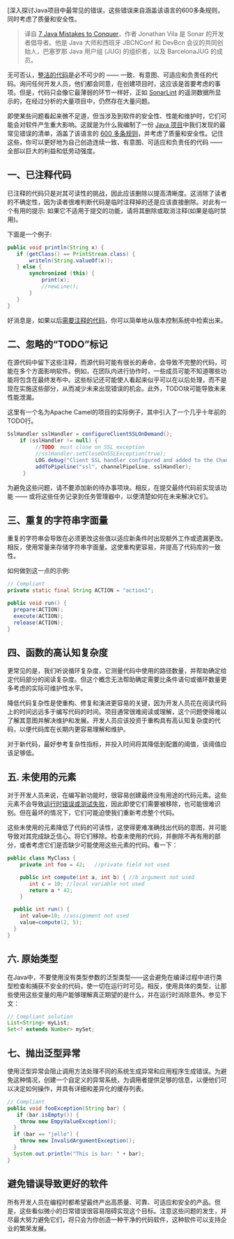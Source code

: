 <!--
title: 需避免的7个Java编码错误
cover: https://cdn.thenewstack.io/media/2024/01/d4bf99ca-java-1024x576.jpg
-->

[深入探讨Java项目中最常见的错误，这些错误来自涵盖该语言的600多条规则，同时考虑了质量和安全性。

> 译自 [7 Java Mistakes to Conquer](https://thenewstack.io/seven-java-mistakes-to-conquer/)，作者 Jonathan Vila 是 Sonar 的开发者倡导者。他是 Java 大师和西班牙 JBCNConf 和 DevBcn 会议的共同创始人，巴塞罗那 Java 用户组 (JUG) 的组织者，以及 BarcelonaJUG 的成员。

无可否认，[整洁的代码](https://www.sonarsource.com/solutions/clean-code/)是必不可少的 —— 一致、有意图、可适应和负责任的代码。询问任何开发人员，他们都会同意，在创建项目时，这应该是首要考虑的事项。但是，代码只会像它最薄弱的环节一样好，正如 [SonarLint](https://www.sonarsource.com/products/sonarlint/) 的遥测数据所显示的，在经过分析的大量项目中，仍然存在大量问题。   

即使某些问题看起来微不足道，但当涉及到软件的安全性、性能和维护时，它们可能会对软件产生重大影响。这就是为什么我编制了一份 [Java 项目](https://thenewstack.io/java-usage-keeps-climbing-according-to-new-survey/)中我们发现的最常见错误的清单，涵盖了该语言的 [600 多条规则](https://rules.sonarsource.com/java/?_gl=1*1uy5l9t*_gcl_au*MTEyOTM1MjE3OS4xNzAzNjA5NDE5*_ga*MTkwNzY0MDIyNi4xNjg3ODA1ODQ3*_ga_9JZ0GZ5TC6*MTcwNTU4ODAxNi4yMTMuMS4xNzA1NTk3MjE2LjIuMC4w)，并考虑了质量和安全性。记住这些，你可以更好地为自己创造连续一致、有意图、可适应和负责任的代码 —— 全部以巨大的利益和低劳动强度。

## 一、已注释代码 

已注释的代码只是对其可读性的挑战，因此应该删除以提高清晰度。这消除了读者的不确定性，因为读者很难判断代码是临时注释掉的还是应该直接删除。对此有一个有用的提示: 如果它不适用于提交的功能，请将其删除或取消注释(如果是临时禁用)。

下面是一个例子:

```java
public void println(String x) {
   if (getClass() == PrintStream.class) {
       writeln(String.valueOf(x));
   } else {
       synchronized (this) {
           print(x);
           //newLine();
       }
   }
}
```

好消息是，如果以后[需要注释的代码](https://thenewstack.io/why-your-code-needs-abstraction-layers/)，你可以简单地从版本控制系统中检索出来。

## 二、忽略的“TODO”标记

在源代码中留下这些注释，而源代码可能有很长的寿命，会导致不完整的代码，可能在多个方面影响软件。例如，在团队内进行协作时，一些成员可能不知道哪些功能将包含在最终发布中。这些标记还可能使人看起来似乎可以在以后处理，而不是现在实施这些部分，从而减少未来出现错误的机会。此外，TODO块可能导致未来性能泄漏。

这里有一个名为Apache Camel的项目的实际例子，其中引入了一个几乎十年前的TODO行。

```java
SslHandler sslHandler = configureClientSSLOnDemand();
    if (sslHandler != null) {
         //TODO  must close on SSL exception
         //sslHandler.setCloseOnSSLException(true);
         LOG.debug("Client SSL handler configured and added to the ChannelPipeline: {}", sslHandler);
         addToPipeline("ssl", channelPipeline, sslHandler);
     }
```

为避免这些问题，请不要添加新的待办事项块。相反，在提交最终代码前实现该功能 —— 或将这些任务记录到任务管理器中，以便清楚如何在未来解决它们。

## 三、重复的字符串字面量

重复的字符串会导致在必须更改这些值以适应新条件时出现额外工作或遗漏更改。相反，使用常量来存储字符串字面量。这使重构更容易，并提高了代码库的一致性。 

如何做到这一点的示例:

```java
// Compliant
private static final String ACTION = "action1";

public void run() {
  prepare(ACTION);   
  execute(ACTION);
  release(ACTION);
}
```

## 四、函数的高认知复杂度

更常见的是，我们听说循环复杂度，它测量代码中使用的路径数量，并帮助确定给定代码部分的阅读复杂度。但这个概念无法帮助确定需要比条件语句或循环数量更多考虑的实际可维护性水平。

降低代码复杂性是使重构、修复和演进更容易的关键，因为开发人员花在阅读代码上的时间远远多于编写代码的时间。项目通常很难阅读或理解，这个问题使得难以了解其意图并解决维护和发展。开发人员应该投资于重构具有高认知复杂度的代码，以便代码库在长期内更容易理解和维护。

对于新代码，最好参考复杂性指标，并投入时间将其降低到配置的阈值，该阈值应该足够低。

## 五. 未使用的元素

对于开发人员来说，在编写新功能时，很容易创建最终没有用途的代码元素。这些元素不会导致[运行时错误或测试失败](https://thenewstack.io/beyond-api-security-testing-runtime-protection/)，因此即使它们需要被移除，也可能很难识别。但在最坏的情况下，它们可能迫使我们重新考虑整个代码。

这些未使用的元素降低了代码的可读性，这使得更难准确找出代码的意图，并可能导致对其完成缺乏信心。将它们移除。检查未使用的代码，并删除不再有用的部分，或者考虑它们是否缺少可能使用这些元素的代码。看一下：

```java
public class MyClass {
    private int foo = 42;   //private field not used

    public int compute(int a, int b) { //b argument not used
       int c = 10; //local variable not used
       return a * 42;
    }

  public int run() {
    int value=10; //assignment not used
    value=compute(2, 5);
  }
}
```

## 六. 原始类型

在Java中，不要使用没有类型参数的泛型类型——这会避免在编译过程中进行类型检查和捕获不安全的代码，使一切在运行时可见。相反，使用具体的类型，让那些使用这些变量的用户能够理解真正期望的是什么，并在运行时消除意外。参见下文：

```java
// Compliant solution
List<String> myList;
Set<? extends Number> mySet;
```

## 七、抛出泛型异常

使用泛型异常会阻止调用方法处理不同的系统生成异常和应用程序生成错误。为避免这种情况，创建一个自定义的异常系统，为调用者提供足够的信息，以便他们可以决定如何操作，并具有详细和差异化的缓存列表。

```java
// Compliant
public void fooException(String bar) {  
   if (bar.isEmpty()) {  
    throw new EmpyValueException();     
  }
  if (bar == "jello") {
    throw new InvalidArgumentException();
  }
  System.out.println("This is bar: " + bar);
}
```

## 避免错误导致更好的软件

所有开发人员在编程时都希望最终产出高质量、可靠、可适应和安全的产品。但是，这些看似微小的日常错误很容易阻碍实现这个目标。注意这些问题的发生，并尽最大努力避免它们，将只会为你创造一种干净的代码软件，这种软件可以支持企业的繁荣发展。
